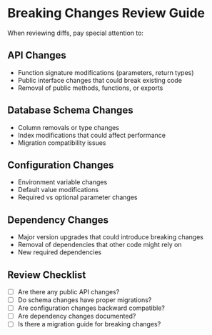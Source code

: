 # Breaking Changes Review Guide

When reviewing diffs, pay special attention to:

## API Changes
- Function signature modifications (parameters, return types)
- Public interface changes that could break existing code
- Removal of public methods, functions, or exports

## Database Schema Changes
- Column removals or type changes
- Index modifications that could affect performance
- Migration compatibility issues

## Configuration Changes
- Environment variable changes
- Default value modifications
- Required vs optional parameter changes

## Dependency Changes
- Major version upgrades that could introduce breaking changes
- Removal of dependencies that other code might rely on
- New required dependencies

## Review Checklist
- [ ] Are there any public API changes?
- [ ] Do schema changes have proper migrations?
- [ ] Are configuration changes backward compatible?
- [ ] Are dependency changes documented?
- [ ] Is there a migration guide for breaking changes?
